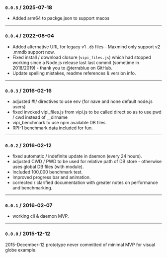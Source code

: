 ### `0.0.5` / 2025-07-18

  * Added arm64 to packge.json to support macos


------------------------------------------
### `0.0.4` / 2022-08-04

  * Added alternative URL for legacy v1 `.db` files - Maxmind only support v2 .mmdb support now.
  * Fixed install / download closure (`vipi_files.js`) which had stopped working since a Node.js release last last commit (sometime in 2018/2019) - thank you to @terrablue on GitHub.
  * Update spelling mistakes, readme references & version info.


------------------------------------------
### `0.0.3` / 2016-02-16

  * adjusted #!/ directives to use env (for nave and none default node.js users)
  * fixed invoked vipi_files.js from vipi.js to be called direct so as to use pwd / cwd instead of __dirname 
  * vipi_benchmark to use npm available DB files. 
  * RPI-1 benchmark data included for fun.


------------------------------------------
### `0.0.2` / 2016-02-12

  * fixed automatic / indefinite update in daemon (every 24 hours).
  * adjusted CWD / PWD to be used for relative path of DB store - otherwise uses global DB files (with module).
  * Included 100,000 benchmark test.
  * Improved progress bar and animation.
  * corrected / clarified documentation with greater notes on performance and benchmarking.


------------------------------------------
### `0.0.1` / 2016-02-07

  * working cli & daemon MVP. 


------------------------------------------
### `0.0.0` / 2015-12-12
2015-December-12
prototype never committed of minimal MVP for visual globe example.
